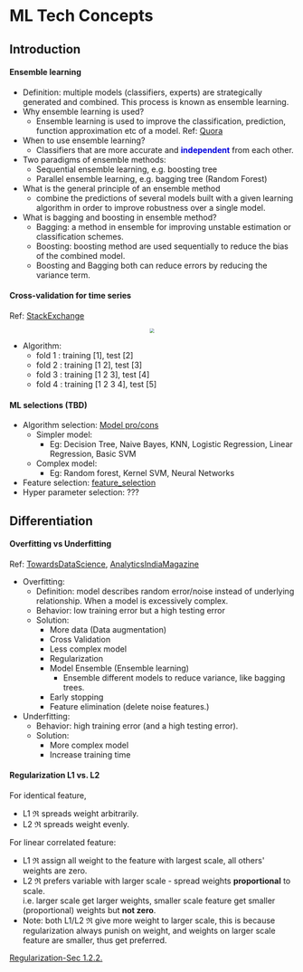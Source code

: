 # ML Tech Concepts

## Introduction


#### Ensemble learning

- Definition: multiple models (classifiers, experts) are strategically generated and combined. This process is known as ensemble learning.
- Why ensemble learning is used?
  - Ensemble learning is used to improve the classification, prediction, function approximation etc of a model. Ref: [Quora](https://www.quora.com/How-do-ensemble-methods-work-and-why-are-they-superior-to-individual-models)
- When to use ensemble learning?
  - Classifiers that are more accurate and <font color="#0000dd">**independent**</font> from each other.
- Two paradigms of ensemble methods:
  - Sequential ensemble learning, e.g. boosting tree
  - Parallel ensemble learning, e.g. bagging tree (Random Forest)
- What is the general principle of an ensemble method
  - combine the predictions of several models built with a given learning algorithm in order to improve robustness over a single model. 
- What is bagging and boosting in ensemble method?
  - Bagging: a method in ensemble for improving unstable estimation or classification schemes.
  - Boosting: boosting method are used sequentially to reduce the bias of the combined model. 
  - Boosting and Bagging both can reduce errors by reducing the variance term.

#### Cross-validation for time series

Ref: [StackExchange]( https://stats.stackexchange.com/questions/14099/using-k-fold-cross-validation-for-time-series-model-selection)

  <div  align="center"><img src=https://i.stack.imgur.com/fXZ6k.png style = "zoom:50%"></div>

- Algorithm:
  - fold 1 : training [1], test [2]
  - fold 2 : training [1 2], test [3]
  - fold 3 : training [1 2 3], test [4]
  - fold 4 : training [1 2 3 4], test [5]

#### ML selections (TBD)

- Algorithm selection: [Model pro/cons](../models/summary_model_comparision.md)
  - Simpler model:
    - Eg: Decision Tree, Naive Bayes, KNN, Logistic Regression, Linear Regression, Basic SVM
  - Complex model:
    - Eg: Random forest, Kernel SVM, Neural Networks
- Feature selection: [feature_selection](../data_engineering/feature_selection.md)
- Hyper parameter selection: ???


## Differentiation

#### Overfitting vs Underfitting

Ref: [TowardsDataScience](https://towardsdatascience.com/overfitting-vs-underfitting-a-complete-example-d05dd7e19765), [AnalyticsIndiaMagazine](https://analyticsindiamag.com/tackling-underfitting-and-overfitting-problems-in-data-science/)

- Overfitting:
  - Definition: model describes random error/noise instead of underlying relationship. When a model is excessively complex.
  - Behavior: low training error but a high testing error
  - Solution:
    - More data (Data augmentation)
    - Cross Validation
    - Less complex model
    - Regularization
    - Model Ensemble (Ensemble learning)
      - Ensemble different models to reduce variance, like bagging trees.
    - Early stopping
    - Feature elimination (delete noise features.)
- Underfitting:
  - Behavior: high training error (and a high testing error).
  - Solution:
    - More complex model
    - Increase training time


#### Regularization L1 vs. L2 

For identical feature, 
- L1 $\Re$ spreads weight arbitrarily. 
- L2 $\Re$ spreads weight evenly.

For linear correlated feature:

- L1 $\Re$ assign all weight to the feature with largest scale, all others' weights are zero. 
- L2 $\Re$ prefers variable with larger scale - spread weights **proportional** to scale.<br>i.e. larger scale get larger weights, smaller scale feature get smaller (proportional) weights but **not zero**.
- Note: both L1/L2 $\Re$ give more weight to larger scale, this is because regularization always punish on weight, and weights on larger scale feature are smaller, thus get preferred.

[Regularization-Sec 1.2.2.](../model_training/regularization.md)






